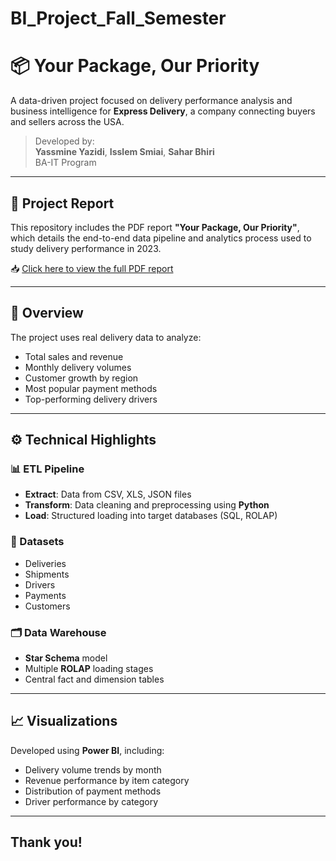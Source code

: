 # BI_Project_Fall_Semester
# 📦 Your Package, Our Priority

A data-driven project focused on delivery performance analysis and business intelligence for **Express Delivery**, a company connecting buyers and sellers across the USA.

> Developed by:  
> **Yassmine Yazidi**, **Isslem Smiai**, **Sahar Bhiri**  
> BA-IT Program

---

## 📄 Project Report

This repository includes the PDF report **"Your Package, Our Priority"**, which details the end-to-end data pipeline and analytics process used to study delivery performance in 2023.

📥 [Click here to view the full PDF report](./project_report_BI.pdf)

---

## 🧠 Overview

The project uses real delivery data to analyze:

- Total sales and revenue
- Monthly delivery volumes
- Customer growth by region
- Most popular payment methods
- Top-performing delivery drivers

---

## ⚙️ Technical Highlights

### 📊 ETL Pipeline

- **Extract**: Data from CSV, XLS, JSON files  
- **Transform**: Data cleaning and preprocessing using **Python**  
- **Load**: Structured loading into target databases (SQL, ROLAP)

### 📁 Datasets

- Deliveries
- Shipments
- Drivers
- Payments
- Customers

### 🗂️ Data Warehouse

- **Star Schema** model
- Multiple **ROLAP** loading stages
- Central fact and dimension tables

---

## 📈 Visualizations

Developed using **Power BI**, including:

- Delivery volume trends by month
- Revenue performance by item category
- Distribution of payment methods
- Driver performance by category

---

## Thank you!
